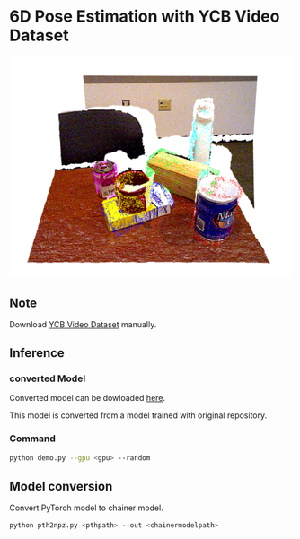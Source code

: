 # 6D Pose Estimation with YCB Video Dataset 

![Example](../../_static/example.png)

## Note

Download [YCB Video Dataset](https://rse-lab.cs.washington.edu/projects/posecnn/) manually.

## Inference

### converted Model
Converted model can be dowloaded [here](https://github.com/knorth55/chainer-dense-fusion/releases/download/v0.0.0/posenet_ycb_converted_2019_02_01.npz).

This model is converted from a model trained with original repository.

### Command

```bash
python demo.py --gpu <gpu> --random
```

## Model conversion

Convert PyTorch model to chainer model.


```bash
python pth2npz.py <pthpath> --out <chainermodelpath>
```
